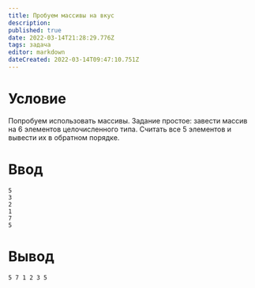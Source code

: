 ```yaml
---
title: Пробуем массивы на вкус
description: 
published: true
date: 2022-03-14T21:28:29.776Z
tags: задача
editor: markdown
dateCreated: 2022-03-14T09:47:10.751Z
---
```


# Условие
Попробуем использовать массивы. Задание простое: завести массив на 6 элементов целочисленного типа. Считать все 5 элементов и вывести их в обратном порядке. 


# Ввод
```
5
3
2
1
7
5
```

# Вывод
```
5 7 1 2 3 5
```